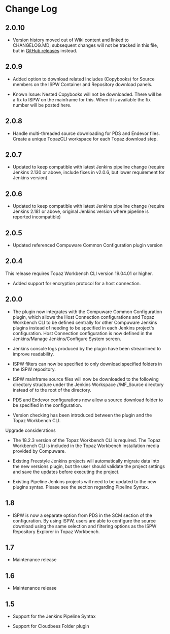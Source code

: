 Change Log
=========

2.0.10
------

- Version history moved out of Wiki content and linked to CHANGELOG.MD; subsequent changes will not be tracked in this file, but in [GitHub releases](https://github.com/jenkinsci/compuware-scm-downloader-plugin/releases) instead.

2.0.9
------

- Added option to download related Includes (Copybooks) for Source members on the ISPW Container and Repository download panels.

- Known Issue: Nested Copybooks will not be downloaded. There will be a fix to ISPW on the mainframe for this. When it is available the fix number will be posted here.

2.0.8
------

- Handle multi-threaded source downloading for PDS and Endevor files. Create a unique TopazCLI workspace for each Topaz download step. 

2.0.7
------

- Updated to keep compatible with latest Jenkins pipeline change (require Jenkins 2.130 or above, include fixes in v2.0.6, but lower requirement for Jenkins version)

2.0.6
------

- Updated to keep compatible with latest Jenkins pipeline change (require Jenkins 2.181 or above, original Jenkins version where pipeline is reported incompatible)

2.0.5
------

- Updated referenced Compuware Common Configuration plugin version

2.0.4
------

This release requires Topaz Workbench CLI version 19.04.01 or higher.

- Added support for encryption protocol for a host connection.

2.0.0
------

- The plugin now integrates with the Compuware Common Configuration plugin, which allows the Host Connection configurations and Topaz Workbench CLI to be defined centrally for other Compuware Jenkins plugins instead of needing to be specified in each Jenkins project's configuration. Host Connection configuration is now defined in the Jenkins/Manage Jenkins/Configure System screen.
 
- Jenkins console logs produced by the plugin have been streamlined to improve readability.

- ISPW filters can now be specified to only download specified folders in the ISPW repository.

- ISPW mainframe source files will now be downloaded to the following directory structure under the Jenkins Workspace <Jenkins Project>/<ISPW Application Name>/MF_Source directory instead of to the root of the <ISPW Application Name> directory.

- PDS and Endevor configurations now allow a source download folder to be specified in the configuration.

- Version checking has been introduced between the plugin and the Topaz Workbench CLI.

Upgrade considerations

- The 18.2.3 version of the Topaz Workbench CLI is required. The Topaz Workbench CLI is included in the Topaz Workbench installation media provided by Compuware.

- Existing Freestyle Jenkins projects will automatically migrate data into the new versions plugin, but the user should validate the project settings and save the updates before executing the project.

- Existing Pipeline Jenkins projects will need to be updated to the new plugins syntax. Please see the section regarding Pipeline Syntax.

1.8
------

- ISPW is now a separate option from PDS in the SCM section of the configuration. By using ISPW, users are able to configure the source download using the same selection and filtering options as the ISPW Repository Explorer in Topaz Workbench.

1.7
------

- Maintenance release

1.6
------

- Maintenance release

1.5
------

- Support for the Jenkins Pipeline Syntax

- Support for Cloudbees Folder plugin
